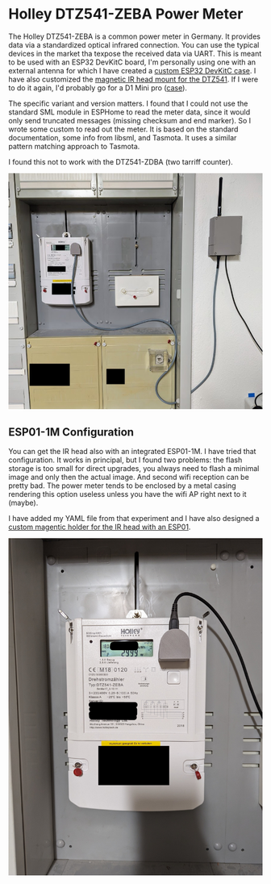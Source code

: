 Holley DTZ541-ZEBA Power Meter
==============================

The Holley DTZ541-ZEBA is a common power meter in Germany. It provides data
via a standardized optical infrared connection. You can use the typical devices
in the market tha texpose the received data via UART. This is meant to be used
with an ESP32 DevKitC board, I'm personally using one with an external antenna
for which I have created a
[custom ESP32 DevKitC case](https://www.printables.com/model/454784-esp32-devkitc-case-with-wifi-antenna).
I have also customized the
[magnetic IR head mount for the DTZ541](https://www.printables.com/model/454299-dtz541-power-meter-magnetic-mount).
If I were to do it again, I'd probably go for a D1 Mini pro
([case](https://www.printables.com/model/466033-esp8266-d1-mini-pro-case-with-external-antenna-and)).

The specific variant and version matters. I found that I could not use the
standard SML module in ESPHome to read the meter data, since it would only
send truncated messages (missing checksum and end marker). So I wrote some
custom to read out the meter. It is based on the standard documentation, some
info from libsml, and Tasmota. It uses a similar pattern matching approach to
Tasmota.

I found this not to work with the DTZ541-ZDBA (two tarriff counter).

<p align="center">
  <img src="power_meter.jpg?raw=true" alt="Power meter with IR comm head and ESP32 DevKitC"/>
</p>


ESP01-1M Configuration
----------------------
You can get the IR head also with an integrated ESP01-1M. I have tried that
configuration. It works in principal, but I found two problems: the flash
storage is too small for direct upgrades, you always need to flash a minimal
image and only then the actual image. And second wifi reception can be pretty
bad. The power meter tends to be enclosed by a metal casing rendering this
option useless unless you have the wifi AP right next to it (maybe).

I have added my YAML file from that experiment and I have also designed a
[custom magentic holder for the IR head with an ESP01](https://www.printables.com/model/454754-dtz541-ir-head-magnet-mount-esp01).

<p align="center">
  <img src="power_meter_esp01.jpg?raw=true" alt="Power meter ESP01 head"/>
</p>

